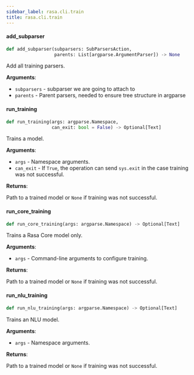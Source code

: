 ```yaml
---
sidebar_label: rasa.cli.train
title: rasa.cli.train
---
```

#### add\_subparser

```python
def add_subparser(subparsers: SubParsersAction,
                  parents: List[argparse.ArgumentParser]) -> None
```

Add all training parsers.

**Arguments**:

- `subparsers` - subparser we are going to attach to
- `parents` - Parent parsers, needed to ensure tree structure in argparse

#### run\_training

```python
def run_training(args: argparse.Namespace,
                 can_exit: bool = False) -> Optional[Text]
```

Trains a model.

**Arguments**:

- `args` - Namespace arguments.
- `can_exit` - If `True`, the operation can send `sys.exit` in the case
  training was not successful.
  

**Returns**:

  Path to a trained model or `None` if training was not successful.

#### run\_core\_training

```python
def run_core_training(args: argparse.Namespace) -> Optional[Text]
```

Trains a Rasa Core model only.

**Arguments**:

- `args` - Command-line arguments to configure training.
  

**Returns**:

  Path to a trained model or `None` if training was not successful.

#### run\_nlu\_training

```python
def run_nlu_training(args: argparse.Namespace) -> Optional[Text]
```

Trains an NLU model.

**Arguments**:

- `args` - Namespace arguments.
  

**Returns**:

  Path to a trained model or `None` if training was not successful.

